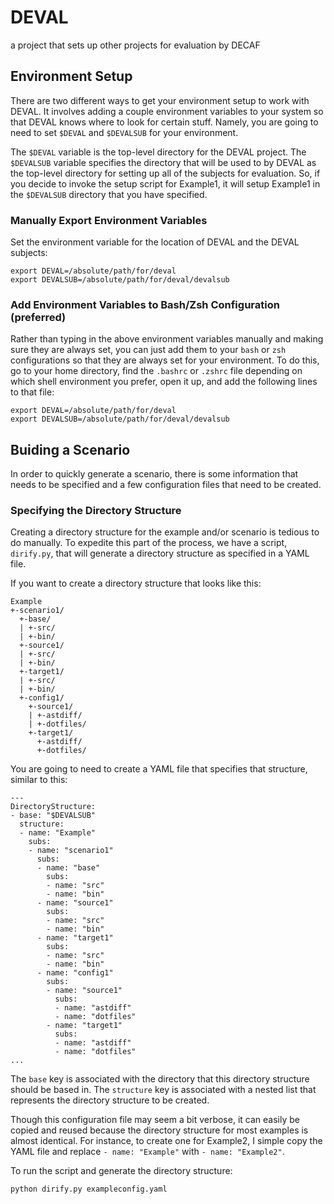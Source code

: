 # DEVAL

a project that sets up other projects for evaluation by DECAF

## Environment Setup

There are two different ways to get your environment setup to work with
DEVAL. It involves adding a couple environment variables to your system so
that DEVAL knows where to look for certain stuff. Namely, you are going to
need to set `$DEVAL` and `$DEVALSUB` for your environment.

The `$DEVAL` variable is the top-level directory for the DEVAL project.
The `$DEVALSUB` variable specifies the directory that will be used to by DEVAL
as the top-level directory for
setting up all of the subjects for evaluation. So, if you decide to invoke
the setup script for Example1, it will setup Example1 in the `$DEVALSUB`
directory that you have specified.

### Manually Export Environment Variables

Set the environment variable for the location of DEVAL and the DEVAL subjects:

    export DEVAL=/absolute/path/for/deval
    export DEVALSUB=/absolute/path/for/deval/devalsub

### Add Environment Variables to Bash/Zsh Configuration (preferred)

Rather than typing in the above environment variables manually and making
sure they are always set, you can just add them to your `bash` or `zsh`
configurations so that they are always set for your environment. To do this,
go to your home directory, find the `.bashrc` or `.zshrc` file depending on
which shell environment you prefer, open it up, and add the following lines
to that file:

    export DEVAL=/absolute/path/for/deval
    export DEVALSUB=/absolute/path/for/deval/devalsub

## Buiding a Scenario

In order to quickly generate a scenario, there is some information that
needs to be specified and a few configuration files that need to be created.

### Specifying the Directory Structure

Creating a directory structure for the example and/or scenario is tedious to
do manually. To expedite this part of the process, we have a script,
`dirify.py`, that will generate a directory structure as specified in a YAML
file.

If you want to create a directory structure that looks like this:

    Example
    +-scenario1/
      +-base/
      | +-src/
      | +-bin/
      +-source1/
      | +-src/
      | +-bin/
      +-target1/
      | +-src/
      | +-bin/
      +-config1/
        +-source1/
        | +-astdiff/
        | +-dotfiles/
        +-target1/
          +-astdiff/
          +-dotfiles/

You are going to need to create a YAML file that specifies that structure,
similar to this:

    ---
    DirectoryStructure:
    - base: "$DEVALSUB"
      structure:
      - name: "Example"
        subs:
        - name: "scenario1"
          subs:
          - name: "base"
            subs:
            - name: "src"
            - name: "bin"
          - name: "source1"
            subs:
            - name: "src"
            - name: "bin"
          - name: "target1"
            subs:
            - name: "src"
            - name: "bin"
          - name: "config1"
            subs:
            - name: "source1"
              subs:
              - name: "astdiff"
              - name: "dotfiles"
            - name: "target1"
              subs:
              - name: "astdiff"
              - name: "dotfiles"
    ...

The `base` key is associated with the directory that this directory
structure should be based in. The `structure` key is associated with a
nested list that represents the directory structure to be created.

Though this configuration file may seem a bit verbose, it can easily be
copied and reused because the directory structure for most examples is
almost identical. For instance, to create one for Example2, I simple copy
the YAML file and replace `- name: "Example"` with `- name: "Example2"`.

To run the script and generate the directory structure:

    python dirify.py exampleconfig.yaml
